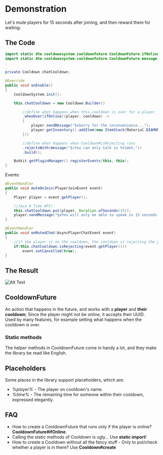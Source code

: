 # Demonstration
Let's mute players for 15 seconds after joining, and then reward them for waiting:

## The Code
```java
import static dte.cooldownsystem.cooldownfuture.CooldownFuture.ifOnline;
import static dte.cooldownsystem.cooldownfuture.CooldownFuture.message;
.
.
private Cooldown chatCooldown;

@Override
public void onEnable() 
{
    CooldownSystem.init();

    this.chatCooldown = new Cooldown.Builder()

        //define what happens when this cooldown is over for a player
        .whenOver(ifOnline((player, cooldown) -> 
        {
            player.sendMessage("§aSorry for the inconvenience...");
            player.getInventory().addItem(new ItemStack(Material.DIAMOND_SWORD));
        }))

        //define what happens when Cooldown#isRejecting runs
        .rejectsWith(message("§cYou can only talk in %time%.")) 
        .build();

    Bukkit.getPluginManager().registerEvents(this, this);
}
```

Events:

```java
@EventHandler
public void muteOnJoin(PlayerJoinEvent event) 
{
    Player player = event.getPlayer();

    //Java 8 Time API!
    this.chatCooldown.put(player, Duration.ofSeconds(15));
    player.sendMessage("§eYou will only be able to speak in 15 seconds.");
}

@EventHandler
public void onMutedChat(AsyncPlayerChatEvent event) 
{
    //if the player is on the cooldown, the cooldown is rejecting the player + the event is cancelled
    if(this.chatCooldown.isRejecting(event.getPlayer()))
        event.setCancelled(true);
}
```

## The Result
![Alt Text](https://media.giphy.com/media/JJaSWyM08lMA7nDX1f/giphy.gif?cid=790b7611fafe0a51b7cbc8055dd21c9e8f93cbd9ef392691&rid=giphy.gif&ct=g)

## CooldownFuture
An action that happens in the future, and works with a **player** and **their cooldown**; Since the player might not be online, it accepts their UUID.\
Used by many features, for example setting what happens when the cooldown is over.

### Static methods
The helper methods in CooldownFuture come in handy a lot, and they make the library be read like English.

## Placeholders
Some places in the library support placeholders, which are:
- *%player%* - The player on cooldown's name.
- *%time%* - The remaining time for someone within their cooldown, expressed elegantly.

## FAQ
- How to create a CooldownFuture that runs only if the player is online? **CooldownFuture#ifOnline**.
- Calling the static methods of Cooldown is ugly... Use **static import**!
- How to create a Cooldown without all the fancy stuff - Only to put/check whether a player is in there? Use **Cooldown#create**
